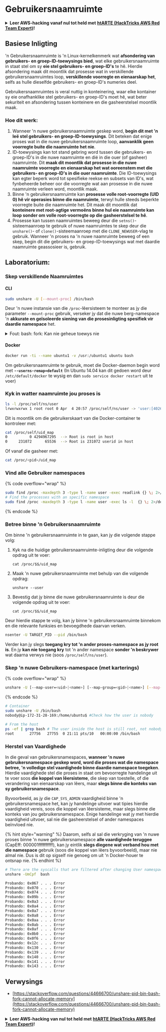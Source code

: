 # Gebruikersnaamruimte

<details>

<summary><strong>Leer AWS-hacking vanaf nul tot held met</strong> <a href="https://training.hacktricks.xyz/courses/arte"><strong>htARTE (HackTricks AWS Red Team Expert)</strong></a><strong>!</strong></summary>

Ander maniere om HackTricks te ondersteun:

* As jy jou **maatskappy geadverteer wil sien in HackTricks** of **HackTricks in PDF wil aflaai**, kyk na die [**SUBSCRIPTION PLANS**](https://github.com/sponsors/carlospolop)!
* Kry die [**amptelike PEASS & HackTricks swag**](https://peass.creator-spring.com)
* Ontdek [**The PEASS Family**](https://opensea.io/collection/the-peass-family), ons versameling eksklusiewe [**NFTs**](https://opensea.io/collection/the-peass-family)
* **Sluit aan by die** 💬 [**Discord-groep**](https://discord.gg/hRep4RUj7f) of die [**telegram-groep**](https://t.me/peass) of **volg** ons op **Twitter** 🐦 [**@carlospolopm**](https://twitter.com/hacktricks_live)**.**
* **Deel jou hacktruuks deur PR's in te dien by die** [**HackTricks**](https://github.com/carlospolop/hacktricks) en [**HackTricks Cloud**](https://github.com/carlospolop/hacktricks-cloud) github-repos.

</details>

## Basiese Inligting

'n Gebruikersnaamruimte is 'n Linux-kernelkenmerk wat **afsondering van gebruikers- en groep-ID-toewysings bied**, wat elke gebruikersnaamruimte in staat stel om sy **eie stel gebruikers- en groep-ID's** te hê. Hierdie afsondering maak dit moontlik dat prosesse wat in verskillende gebruikersnaamruimtes loop, **verskillende voorregte en eienaarskap het**, selfs as hulle dieselfde gebruikers- en groep-ID's numeries deel.

Gebruikersnaamruimtes is veral nuttig in konteinering, waar elke kontainer sy eie onafhanklike stel gebruikers- en groep-ID's moet hê, wat beter sekuriteit en afsondering tussen konteinere en die gasheerstelsel moontlik maak.

### Hoe dit werk:

1. Wanneer 'n nuwe gebruikersnaamruimte geskep word, **begin dit met 'n leë stel gebruikers- en groep-ID-toewysings**. Dit beteken dat enige proses wat in die nuwe gebruikersnaamruimte loop, **aanvanklik geen voorregte buite die naamruimte het nie**.
2. ID-toewysings kan tot stand gebring word tussen die gebruikers- en groep-ID's in die nuwe naamruimte en dié in die ouer (of gasheer) naamruimte. Dit **maak dit moontlik dat prosesse in die nuwe naamruimte voorregte en eienaarskap het wat ooreenstem met die gebruikers- en groep-ID's in die ouer naamruimte**. Die ID-toewysings kan egter beperk word tot spesifieke reekse en subsets van ID's, wat fynbeheerde beheer oor die voorregte wat aan prosesse in die nuwe naamruimte verleen word, moontlik maak.
3. Binne 'n gebruikersnaamruimte kan **prosesse volle root-voorregte (UID 0) hê vir operasies binne die naamruimte**, terwyl hulle steeds beperkte voorregte buite die naamruimte het. Dit maak dit moontlik dat **konteinere met root-agtige vermoëns binne hul eie naamruimte kan loop sonder om volle root-voorregte op die gasheerstelsel te hê**.
4. Prosesse kan tussen naamruimtes beweeg deur die `setns()`-sisteemaanroep te gebruik of nuwe naamruimtes te skep deur die `unshare()`- of `clone()`-sisteemaanroep met die `CLONE_NEWUSER`-vlag te gebruik. Wanneer 'n proses na 'n nuwe naamruimte beweeg of een skep, begin dit die gebruikers- en groep-ID-toewysings wat met daardie naamruimte geassosieer is, gebruik.

## Laboratorium:

### Skep verskillende Naamruimtes

#### CLI
```bash
sudo unshare -U [--mount-proc] /bin/bash
```
Deur 'n nuwe instansie van die `/proc`-lêersisteem te monteer as jy die parameter `--mount-proc` gebruik, verseker jy dat die nuwe berg-namespace 'n **akkurate en geïsoleerde siening van die prosesinligting spesifiek vir daardie namespace** het.

<details>

<summary>Fout: bash: fork: Kan nie geheue toewys nie</summary>

Wanneer `unshare` uitgevoer word sonder die `-f`-opsie, word 'n fout aangetref as gevolg van die manier waarop Linux nuwe PID (Proses-ID) namespaces hanteer. Die sleuteldetails en die oplossing word hieronder uiteengesit:

1. **Probleemverduideliking**:
- Die Linux-kernel maak dit moontlik vir 'n proses om nuwe namespaces te skep deur die `unshare`-stelseloproep te gebruik. Die proses wat die skepping van 'n nuwe PID-namespace inisieer (bekend as die "unshare"-proses) betree egter nie die nuwe namespace nie; slegs sy kinderprosesse doen dit.
- Die uitvoering van `%unshare -p /bin/bash%` begin `/bin/bash` in dieselfde proses as `unshare`. Gevolglik is `/bin/bash` en sy kinderprosesse in die oorspronklike PID-namespace.
- Die eerste kinderproses van `/bin/bash` in die nuwe namespace word PID 1. Wanneer hierdie proses afsluit, veroorsaak dit die skoonmaak van die namespace as daar geen ander prosesse is nie, aangesien PID 1 die spesiale rol het om weeskindprosesse aan te neem. Die Linux-kernel sal dan PID-toekenning in daardie namespace deaktiveer.

2. **Gevolg**:
- Die afsluiting van PID 1 in 'n nuwe namespace lei tot die skoonmaak van die `PIDNS_HASH_ADDING`-vlag. Dit veroorsaak dat die `alloc_pid`-funksie misluk om 'n nuwe PID toe te ken wanneer 'n nuwe proses geskep word, wat die "Kan nie geheue toewys nie" -fout veroorsaak.

3. **Oplossing**:
- Die probleem kan opgelos word deur die `-f`-opsie saam met `unshare` te gebruik. Hierdie opsie maak `unshare` 'n nuwe proses na die skepping van die nuwe PID-namespace.
- Deur `%unshare -fp /bin/bash%` uit te voer, verseker jy dat die `unshare`-opdrag self PID 1 in die nuwe namespace word. `/bin/bash` en sy kinderprosesse word dan veilig binne hierdie nuwe namespace gehou, wat die voortydige afsluiting van PID 1 voorkom en normale PID-toekenning moontlik maak.

Deur te verseker dat `unshare` met die `-f`-vlag uitgevoer word, word die nuwe PID-namespace korrek onderhou, sodat `/bin/bash` en sy subprosesse kan werk sonder om die geheue-toewysingsfout te ondervind.

</details>

#### Docker
```bash
docker run -ti --name ubuntu1 -v /usr:/ubuntu1 ubuntu bash
```
Om gebruikersnaamruimte te gebruik, moet die Docker-daemon begin word met **`--userns-remap=default`** (In Ubuntu 14.04 kan dit gedoen word deur `/etc/default/docker` te wysig en dan `sudo service docker restart` uit te voer)

### &#x20;Kyk in watter naamruimte jou proses is
```bash
ls -l /proc/self/ns/user
lrwxrwxrwx 1 root root 0 Apr  4 20:57 /proc/self/ns/user -> 'user:[4026531837]'
```
Dit is moontlik om die gebruikerskaart van die Docker-container te kontroleer met:
```bash
cat /proc/self/uid_map
0          0 4294967295  --> Root is root in host
0     231072      65536  --> Root is 231072 userid in host
```
Of vanaf die gasheer met:
```bash
cat /proc/<pid>/uid_map
```
### Vind alle Gebruiker namespaces

{% code overflow="wrap" %}
```bash
sudo find /proc -maxdepth 3 -type l -name user -exec readlink {} \; 2>/dev/null | sort -u
# Find the processes with an specific namespace
sudo find /proc -maxdepth 3 -type l -name user -exec ls -l  {} \; 2>/dev/null | grep <ns-number>
```
{% endcode %}

### Betree binne 'n Gebruikersnaamruimte

Om binne 'n gebruikersnaamruimte in te gaan, kan jy die volgende stappe volg:

1. Kyk na die huidige gebruikersnaamruimte-inligting deur die volgende opdrag uit te voer:
   ```
   cat /proc/$$/uid_map
   ```

2. Maak 'n nuwe gebruikersnaamruimte met behulp van die volgende opdrag:
   ```
   unshare --user
   ```

3. Bevestig dat jy binne die nuwe gebruikersnaamruimte is deur die volgende opdrag uit te voer:
   ```
   cat /proc/$$/uid_map
   ```

Deur hierdie stappe te volg, kan jy binne 'n gebruikersnaamruimte binnekom en die relevante funksies en bevoegdhede daarvan verken.
```bash
nsenter -U TARGET_PID --pid /bin/bash
```
Verder kan jy slegs **toegang kry tot 'n ander proses-namespace as jy root is**. En jy **kan nie** **toegang kry** tot 'n ander namespace **sonder 'n beskrywer** wat daarna verwys nie (soos `/proc/self/ns/user`).

### Skep 'n nuwe Gebruikers-namespace (met karterings)

{% code overflow="wrap" %}
```bash
unshare -U [--map-user=<uid>|<name>] [--map-group=<gid>|<name>] [--map-root-user] [--map-current-user]
```
{% endcode %}
```bash
# Container
sudo unshare -U /bin/bash
nobody@ip-172-31-28-169:/home/ubuntu$ #Check how the user is nobody

# From the host
ps -ef | grep bash # The user inside the host is still root, not nobody
root       27756   27755  0 21:11 pts/10   00:00:00 /bin/bash
```
### Herstel van Vaardighede

In die geval van gebruikersnamespaces, **wanneer 'n nuwe gebruikersnamespace geskep word, word die proses wat die namespace betree, 'n volledige stel vaardighede binne daardie namespace toegeken**. Hierdie vaardighede stel die proses in staat om bevoorregte handelinge uit te voer soos **die koppel van lêersisteme**, die skep van toestelle, of die verandering van eienaarskap van lêers, maar **slegs binne die konteks van sy gebruikersnamespace**.

Byvoorbeeld, as jy die `CAP_SYS_ADMIN` vaardigheid binne 'n gebruikersnamespace het, kan jy handelinge uitvoer wat tipies hierdie vaardigheid vereis, soos die koppel van lêersisteme, maar slegs binne die konteks van jou gebruikersnamespace. Enige handelinge wat jy met hierdie vaardigheid uitvoer, sal nie die gasheerstelsel of ander namespaces beïnvloed nie.

{% hint style="warning" %}
Daarom, selfs al sal die verkryging van 'n nuwe proses binne 'n nuwe gebruikersnamespace **alle vaardighede teruggee** (CapEff: 000001ffffffffff), kan jy eintlik **slegs diegene wat verband hou met die namespace** gebruik (soos die koppel van lêers byvoorbeeld), maar nie almal nie. Dus is dit op sigself nie genoeg om uit 'n Docker-houer te ontsnap nie.
{% endhint %}
```bash
# There are the syscalls that are filtered after changing User namespace with:
unshare -UmCpf  bash

Probando: 0x067 . . . Error
Probando: 0x070 . . . Error
Probando: 0x074 . . . Error
Probando: 0x09b . . . Error
Probando: 0x0a3 . . . Error
Probando: 0x0a4 . . . Error
Probando: 0x0a7 . . . Error
Probando: 0x0a8 . . . Error
Probando: 0x0aa . . . Error
Probando: 0x0ab . . . Error
Probando: 0x0af . . . Error
Probando: 0x0b0 . . . Error
Probando: 0x0f6 . . . Error
Probando: 0x12c . . . Error
Probando: 0x130 . . . Error
Probando: 0x139 . . . Error
Probando: 0x140 . . . Error
Probando: 0x141 . . . Error
Probando: 0x143 . . . Error
```
## Verwysings
* [https://stackoverflow.com/questions/44666700/unshare-pid-bin-bash-fork-cannot-allocate-memory](https://stackoverflow.com/questions/44666700/unshare-pid-bin-bash-fork-cannot-allocate-memory)

<details>

<summary><strong>Leer AWS-hacking van nul tot held met</strong> <a href="https://training.hacktricks.xyz/courses/arte"><strong>htARTE (HackTricks AWS Red Team Expert)</strong></a><strong>!</strong></summary>

Ander maniere om HackTricks te ondersteun:

* As jy jou **maatskappy geadverteer wil sien in HackTricks** of **HackTricks in PDF wil aflaai**, kyk na die [**SUBSCRIPTION PLANS**](https://github.com/sponsors/carlospolop)!
* Kry die [**amptelike PEASS & HackTricks swag**](https://peass.creator-spring.com)
* Ontdek [**The PEASS Family**](https://opensea.io/collection/the-peass-family), ons versameling eksklusiewe [**NFTs**](https://opensea.io/collection/the-peass-family)
* **Sluit aan by die** 💬 [**Discord-groep**](https://discord.gg/hRep4RUj7f) of die [**telegram-groep**](https://t.me/peass) of **volg** ons op **Twitter** 🐦 [**@carlospolopm**](https://twitter.com/hacktricks_live)**.**
* **Deel jou hacktruuks deur PR's in te dien by die** [**HackTricks**](https://github.com/carlospolop/hacktricks) en [**HackTricks Cloud**](https://github.com/carlospolop/hacktricks-cloud) github-repos.

</details>
